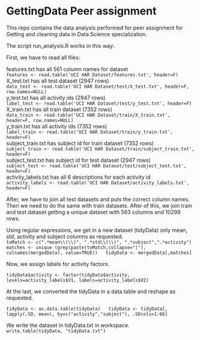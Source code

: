 GettingData Peer assignment
===========================
This repo contains the data analysis performed for peer assignment for Getting and cleaning data in Data Science specialization.

The script run_analysis.R works in this way:

First, we have to read all files:


features.txt has all 561 column names for dataset  
`features <- read.table('UCI HAR Dataset/features.txt', header=F)`   
X_test.txt has all test dataset (2947 rows)   
`data_test <- read.table('UCI HAR Dataset/test/X_test.txt', header=F, row.names=NULL)`   
y_test.txt has all activity ids (2947 rows)   
`label_test <- read.table('UCI HAR Dataset/test/y_test.txt', header=F)`   
X_train.txt has all train dataset (7352 rows)   
`data_train <- read.table('UCI HAR Dataset/train/X_train.txt', header=F, row.names=NULL)`  
y_train.txt has all activity ids (7352 rows)   
`label_train <- read.table('UCI HAR Dataset/train/y_train.txt', header=F)`  
subject_train.txt has subject id for train dataset (7352 rows)   
`subject_train <- read.table('UCI HAR Dataset/train/subject_train.txt', header=F)`  
subject_test.txt has subject id for test dataset (2947 rows)   
`subject_test <- read.table('UCI HAR Dataset/test/subject_test.txt', header=F)`   
activity_labels.txt has all 6 descriptions for each activity id   
`activity_labels <- read.table('UCI HAR Dataset/activity_labels.txt', header=F)`  

After, we have to join all test datasets and puts the correct column names. Then we need to do the same with train datasets. After of this, we join train and test dataset getting a unique dataset with 563 columns and 10299 rows.

Using regular expressions, we get in a new dataset (tidyData) only mean, std, activity and subject columns as requested.  
`toMatch <- c(".*mean\\(\\)", ".*std\\(\\)", ".*subject",".*activity")  
matches <- unique (grep(paste(toMatch,collapse="|"), colnames(mergedData), value=TRUE))  
tidyData <- mergedData[,matches]`

Now, we assign labels for activity factors.

`tidyData$activity <- factor(tidyData$activity, levels=activity_labels$V1, labels=activity_labels$V2)` 

At the last, we converted the tidyData in a data.table and reshape as requested.

`tidyData <- as.data.table(tidyData)  
tidyData <- tidyData[, lapply(.SD, mean), by=c("activity","subject"), .SDcols=1:66]`

We write the dataset in tidyData.txt in workspace.   
`write.table(tidyData, "tidyData.txt")`

